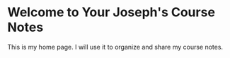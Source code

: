 # Welcome to Your Joseph's Course Notes

This is my home page. I will use it to organize and share my course notes.

